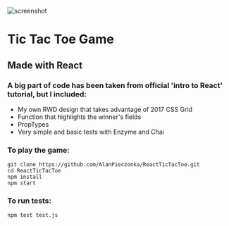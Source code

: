 ![screenshot](https://user-images.githubusercontent.com/20932829/29835447-526858e8-8cf2-11e7-80aa-b2678dcada8c.jpg)
# Tic Tac Toe Game
## Made with React
### A big part of code has been taken from official 'intro to React' tutorial, but I included:
* My own RWD design that takes advantage of 2017 CSS Grid 
* Function that highlights the winner's fields
* PropTypes
* Very simple and basic tests with Enzyme and Chai
### To play the game:
	git clone https://github.com/AlanPieczonka/ReactTicTacToe.git
	cd ReactTicTacToe
	npm install
	npm start 
### To run tests: 
	npm test test.js

